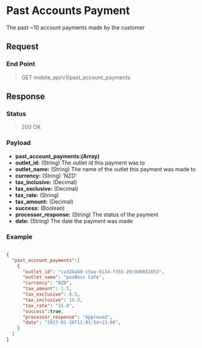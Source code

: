 # Past Accounts Payment

The past ~10 account payments made by the customer

## Request
### End Point
  > GET mobile_api/v1/past_account_payments

## Response

### Status
  > 200 OK

### Payload

- **past_account_payments:(Array)**
 - **outlet_id:** (String) The outlet id this payment was to
 - **outlet_name:** (String) The name of the outlet this payment was made to
 - **currency:** (String) 'NZD'
 - **tax_inclusive:** (Decimal)
 - **tax_exclusive:** (Decimal)
 - **tax_rate:** (String)
 - **tax_amount:** (Decimal)
 - **success:** (Boolean)
 - **processor_response:** (String) The status of the payment
 - **date:** (String) The date the payment was made

### Example

```json

{
  "past_account_payments":[
    {
      "outlet_id": "ca32bab0-c5aa-0134-f355-20c9d0852053",
      "outlet_name": "posBoss Cafe",
      "currency": "NZD",
      "tax_amount": 1.5,
      "tax_exclusive": 8.5,
      "tax_inclusive": 10.0,
      "tax_rate": "15.0",
      "success":true,
      "processor_response": "Approved",
      "date": "2017-01-26T11:01:54+13:00",
    }
  ]
}
```

